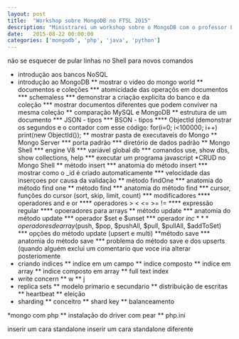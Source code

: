 ```yaml
---
layout: post
title:  "Workshop sobre MongoDB no FTSL 2015"
description: "Ministrarei um workshop sobre o MongoDB com o professor Leandro Batista no FTSL 2015."
date:   2015-08-22 00:00:00
categories: ['mongodb', 'php', 'java', 'python']
---
```



não se esquecer de pular linhas no Shell para novos comandos


* introdução aos bancos NoSQL
* introdução ao MongoDB
** mostrar o video do mongo world
** documentos e coleções
*** atomicidade das operaçõs em documentos
*** schemaless
*** demonstrar a criação explicita do banco e da coleção
*** mostrar documentos diferentes que podem conviver na mesma coleção
** comparação MySQL e MongoDB
** estrutura de um documento
*** JSON - tipos
*** BSON - tipos
**** ObjectId (demonstrar os segundos e o contador com esse código: for(i=0; i<100000; i++) print(new ObjectId());
** mostrar pasta de executaveis do Mongo
** Mongo Server
*** porta padrão
*** diretório de dados padrão
** Mongo Shell
*** engine V8
*** variável global db
*** comandos use, show dbs, show collections, help
*** executar um programa javascript
*CRUD no Mongo Shell
** método insert
*** anatomia do método insert
*** mostrar como o _id é criado automaticamente
*** velocidade das inserçoes por causa da validação
** método findOne
*** anatomia do método find one
** método find
*** anatomia do método find
*** cursor, funções do cursor (sort, skip, limit, count)
*** modificadores
**** operadores and e or
**** operadores > < <= >= !=
**** expressão regular
**** opoeradores para arrays
** método update
*** anatomia do método update
*** operador $set e $unset
*** operador $inc
*** operadores de array ($push, $pop, $pushAll, $pull, $pullAll, $addToSet)
*** opções do método update (upsert e multi)
**método save
*** anatomia do método save
*** problema do método save e dos upserts (quando alguém exclui um comentario que voce iria alterar posteriomente
* criando indices
** indice em um campo
** indice composto
** indice em array
** indice composto em array
** full text index
* write concern
** w
** j
* replica sets
** modelo primario e secundario
** distribuição de escritas
** heartbeat
** eleição
* sharding
** conceitro
** shard key
** balanceamento


*mongo com php
** instalação do driver com pear
** php.ini


inserir um cara standalone
inserir um cara standalone diferente
